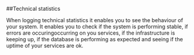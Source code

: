 ##Technical statistics 

When logging technical statistics it enables you to see the behaviour of your system. 
It enables you to check if the system is performing stable, 
if errors are occuringoccurring on you services, if the infrastructure is keeping up, 
if the database is performing as expected and seeing if the uptime of your services are ok.
